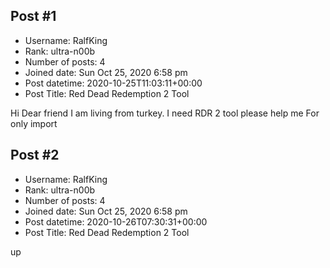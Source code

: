 ## Post #1
- Username: RalfKing
- Rank: ultra-n00b
- Number of posts: 4
- Joined date: Sun Oct 25, 2020 6:58 pm
- Post datetime: 2020-10-25T11:03:11+00:00
- Post Title: Red Dead Redemption 2 Tool

Hi Dear friend I am living from turkey. I need RDR 2 tool please help me  For only import
## Post #2
- Username: RalfKing
- Rank: ultra-n00b
- Number of posts: 4
- Joined date: Sun Oct 25, 2020 6:58 pm
- Post datetime: 2020-10-26T07:30:31+00:00
- Post Title: Red Dead Redemption 2 Tool

up
